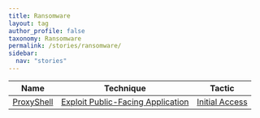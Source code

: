 ```yaml
---
title: Ransomware
layout: tag
author_profile: false
taxonomy: Ransomware
permalink: /stories/ransomware/
sidebar:
  nav: "stories"
---
```


| Name        | Technique   | Tactic       |
| ----------- | ----------- |--------------|
| [ProxyShell](/stories/proxyshell/) | [Exploit Public-Facing Application](/tags/#exploit-public-facing-application) | [Initial Access](/tags/#initial-access) |
